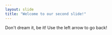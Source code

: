 ```yaml
---
layout: slide
title: "Welcome to our second slide!"
---
```

Don't dream it, be it!
Use the left arrow to go back!
